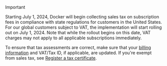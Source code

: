 > [!IMPORTANT]
>
> Starting July 1, 2024, Docker will begin collecting sales tax on subscription fees in compliance with state regulations for customers in the United States. For our global customers subject to VAT, the implementation will start rolling out on July 1, 2024. Note that while the rollout begins on this date, VAT charges may not apply to all applicable subscriptions immediately.
>
> To ensure that tax assessments are correct, make sure that your [billing information](/billing/details/) and VAT/Tax ID, if applicable, are updated. If you're exempt from sales tax, see [Register a tax certificate](/billing/tax-certificate/).
